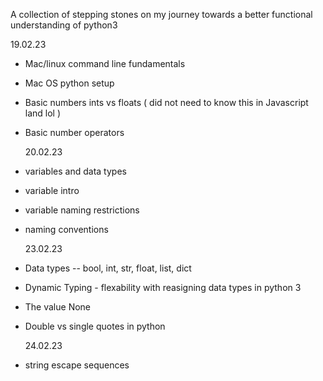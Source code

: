 A collection of stepping stones on my journey towards a better functional understanding of python3

19.02.23

- Mac/linux command line fundamentals
- Mac OS python setup
- Basic numbers ints vs floats ( did not need to know this in Javascript land lol )
- Basic number operators

  20.02.23

- variables and data types
- variable intro
- variable naming restrictions
- naming conventions

  23.02.23

- Data types -- bool, int, str, float, list, dict
- Dynamic Typing - flexability with reasigning data types in python 3
- The value None
- Double vs single quotes in python

  24.02.23

- string escape sequences
